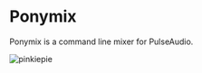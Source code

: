 # Ponymix

Ponymix is a command line mixer for PulseAudio.

![pinkiepie](http://code.falconindy.com/images/ponymix.png)

